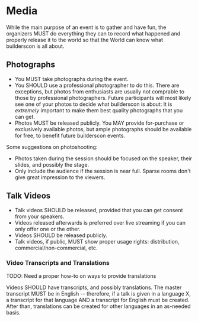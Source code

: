 # Media

While the main purpose of an event is to gather and have fun, the organizers MUST do everything they can to record what happened and properly release it to the world so that the World can know what builderscon is all about.

## Photographs

* You MUST take photographs during the event.
* You SHOULD use a professional photographer to do this. There are exceptions, but photos from enthusiasts are usually not comprable to those by professional photographers. Future participants will most likely see one of your photos to decide what builderscon is about: It is *extremely* important to make them best quality photographs that you can get.
* Photos MUST be released publicly. You MAY provide for-purchase or exclusively available photos, but ample photographs should be available for free, to benefit future builderscon events.

Some suggestions on photoshooting:

* Photos taken during the session should be focused on the speaker, their slides, and possibly the stage.
* Only include the audience if the session is near full. Sparse rooms don't give great impression to the viewers.

## Talk Videos

* Talk videos SHOULD be released, provided that you can get consent from your speakers.
* Videos released afterwards is preferred over live streaming if you can only offer one or the other.
* Videos SHOULD be released publicly.
* Talk videos, if public, MUST show proper usage rights: distribution, commercial/non-commercial, etc.

### Video Transcripts and Translations

TODO: Need a proper how-to on ways to provide translations

Videos SHOULD have transcripts, and possibly translations. The master transcript MUST be in English -- therefore, if a talk is given in a language X, a transcript for that language AND a transcript for English must be created. After than, translations can be created for other languages in an as-needed basis.
